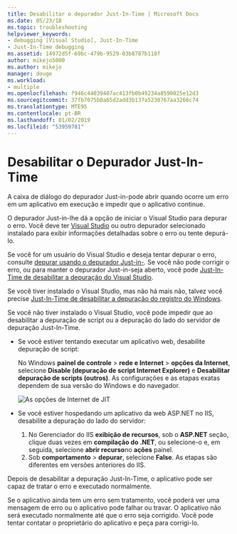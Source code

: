 ```yaml
---
title: Desabilitar o depurador Just-In-Time | Microsoft Docs
ms.date: 05/23/18
ms.topic: troubleshooting
helpviewer_keywords:
- debugging [Visual Studio], Just-In-Time
- Just-In-Time debugging
ms.assetid: 14972d5f-69bc-479b-9529-03b8787b118f
author: mikejo5000
ms.author: mikejo
manager: douge
ms.workload:
- multiple
ms.openlocfilehash: f946c44039407ac413fb0b49234a8590025e12d3
ms.sourcegitcommit: 37fb7075b0a65d2add3b137a5230767aa3266c74
ms.translationtype: MTE95
ms.contentlocale: pt-BR
ms.lasthandoff: 01/02/2019
ms.locfileid: "53959781"
---
```

# <a name="disable-the-just-in-time-debugger"></a>Desabilitar o Depurador Just-In-Time 

A caixa de diálogo do depurador Just-in-pode abrir quando ocorre um erro em um aplicativo em execução e impedir que o aplicativo continue. 

O depurador Just-in-lhe dá a opção de iniciar o Visual Studio para depurar o erro. Você deve ter [Visual Studio](http://visualstudio.microsoft.com) ou outro depurador selecionado instalado para exibir informações detalhadas sobre o erro ou tente depurá-lo. 

Se você for um usuário do Visual Studio e deseja tentar depurar o erro, consulte [depurar usando o depurador Just-in-](../debugger/debug-using-the-just-in-time-debugger.md). Se você não pode corrigir o erro, ou para manter o depurador Just-in-seja aberto, você pode [Just-In-Time de desabilitar a depuração do Visual Studio](debug-using-the-just-in-time-debugger.md#BKMK_Enabling). 

Se você tiver instalado o Visual Studio, mas não há mais não, talvez você precise [Just-In-Time de desabilitar a depuração do registro do Windows](debug-using-the-just-in-time-debugger.md#disable-just-in-time-debugging-from-the-windows-registry). 

Se você não tiver instalado o Visual Studio, você pode impedir que ao desabilitar a depuração de script ou a depuração do lado do servidor de depuração Just-In-Time. 

- Se você estiver tentando executar um aplicativo web, desabilite depuração de script:
  
  No Windows **painel de controle** > **rede e Internet** > **opções da Internet**, selecione **Disable (depuração de script Internet Explorer)** e **Desabilitar depuração de scripts (outros)**. As configurações e as etapas exatas dependem de sua versão do Windows e do navegador.
  
  ![As opções de Internet de JIT](../debugger/media/jitinternetoptions.png "opções da internet do JIT")
  
- Se você estiver hospedando um aplicativo da web ASP.NET no IIS, desabilite a depuração do lado do servidor:

  1. No Gerenciador do IIS **exibição de recursos**, sob o **ASP.NET** seção, clique duas vezes em **compilação do .NET**, ou selecione-o e, em seguida, selecione **abrir recurso**no **ações** painel. 
  1. Sob **comportamento** > **depurar**, selecione **False**. As etapas são diferentes em versões anteriores do IIS.

Depois de desabilitar a depuração Just-In-Time, o aplicativo pode ser capaz de tratar o erro e executado normalmente. 

Se o aplicativo ainda tem um erro sem tratamento, você poderá ver uma mensagem de erro ou o aplicativo pode falhar ou travar. O aplicativo não será executado normalmente até que o erro seja corrigido. Você pode tentar contatar o proprietário do aplicativo e peça para corrigi-lo.
